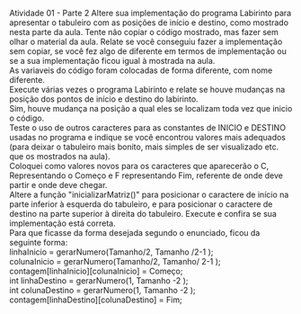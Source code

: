 Atividade 01 - Parte 2 
Altere sua implementação do programa Labirinto para apresentar o tabuleiro com as posições de início e destino, como mostrado nesta parte da aula. Tente não copiar o código mostrado, mas fazer sem olhar o material da aula. Relate se você conseguiu fazer a implementação sem copiar, se você fez algo de diferente em termos de implementação ou se a sua implementação ficou igual à mostrada na aula.
<br>
As variaveis do código foram colocadas de forma diferente, com nome diferente. 
<br>
Execute várias vezes o programa Labirinto e relate se houve mudanças na posição dos pontos de início e destino do labirinto.
<br>
Sim, houve mudança na posição a qual eles se localizam toda vez que inicio o código.
<br>
Teste o uso de outros caracteres para as constantes de INICIO e DESTINO usadas no programa e indique se você encontrou valores mais adequados (para deixar o tabuleiro mais bonito, mais simples de ser visualizado etc. que os mostrados na aula).
<br>
Coloquei como valores novos para os caracteres que aparecerão o C, Representando o Começo e F representando Fim, referente de onde deve partir e onde deve chegar.
<br>
Altere a função "inicializarMatriz()" para posicionar o caractere de início na parte inferior à esquerda do tabuleiro, e para posicionar o caractere de destino na parte superior à direita do tabuleiro. Execute e confira se sua implementação está correta.
<br>
Para que ficasse da forma desejada segundo o enunciado, ficou da seguinte forma:
<br>
linhaInicio = gerarNumero(Tamanho/2, Tamanho /2-1  );<br>
colunaInicio = gerarNumero(Tamanho/2, Tamanho/ 2-1  );<br>
contagem[linhaInicio][colunaInicio] = Começo;<br>
int linhaDestino = gerarNumero(1,  Tamanho -2  );<br>
int colunaDestino = gerarNumero(1, Tamanho -2  );<br>
contagem[linhaDestino][colunaDestino] = Fim;
<br>
